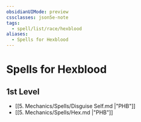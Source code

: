 ```yaml
---
obsidianUIMode: preview
cssclasses: json5e-note
tags:
  - spell/list/race/hexblood
aliases:
  - Spells for Hexblood
---
```

# Spells for Hexblood

## 1st Level

- [[5. Mechanics/Spells/Disguise Self.md \|"PHB"]] 
- [[5. Mechanics/Spells/Hex.md \|"PHB"]]
